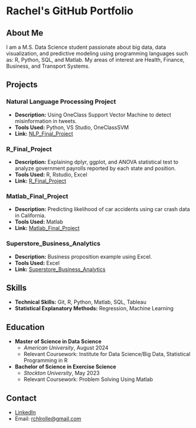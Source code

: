 # Rachel's GitHub Portfolio

## About Me
I am a M.S. Data Science student passionate about big data, data visualization, and predictive modeling using programming languages such as: R, Python, SQL, and Matlab. My areas of interest are Health, Finance, Business, and Transport Systems.

## Projects

### Natural Language Processing Project
- **Description:** Using OneClass Support Vector Machine to detect misinformation in tweets.
- **Tools Used:** Python, VS Studio, OneClassSVM
- **Link:** [NLP_Final_Project](https://github.com/rchlrolle/NLP_final_project)

### R_Final_Project
- **Description:** Explaining dplyr, ggplot, and ANOVA statistical test to analyze government payrolls reported by each state and position.
- **Tools Used:** R, Rstudio, Excel
- **Link:** [R_Final_Project](https://github.com/rchlrolle/R_final_project.git)

### Matlab_Final_Project
- **Description:** Predicting likelihood of car accidents using car crash data in California.
- **Tools Used:** Matlab
- **Link:** [Matlab_Final_Project](https://github.com/rchlrolle/car_accidents_matlab_project.git)

### Superstore_Business_Analytics
- **Description:** Business proposition example using Excel.
- **Tools Used:** Excel
- **Link:** [Superstore_Business_Analytics](https://github.com/rchlrolle/superstore_business_analytics.git)



## Skills
- **Technical Skills:**  Git, R, Python, Matlab, SQL, Tableau
- **Statistical Explanatory Methods:** Regression, Machine Learning

## Education
- **Master of Science in Data Science**
  - *American University*, August 2024
  - Relevant Coursework: Institute for Data Science/Big Data, Statistical Programming in R
- **Bachelor of Science in Exercise Science**
  - *Stockton University*, May 2023
  - Relevant Coursework: Problem Solving Using Matlab

## Contact
- [LinkedIn](https://www.linkedin.com/in/rachel-rolle-analyst/)
- Email: rchlrolle@gmail.com

